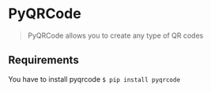 # PyQRCode
> PyQRCode allows you to create any type of QR codes

## Requirements
You have to install pyqrcode ```$ pip install pyqrcode```